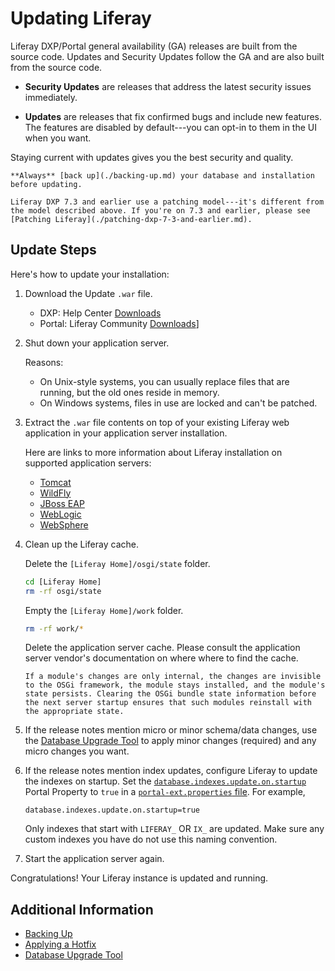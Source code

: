 # Updating Liferay

Liferay DXP/Portal general availability (GA) releases are built from the source code. Updates and Security Updates follow the GA and are also built from the source code.

* **Security Updates** are releases that address the latest security issues immediately.

* **Updates** are releases that fix confirmed bugs and include new features. The features are disabled by default---you can opt-in to them in the UI when you want.

Staying current with updates gives you the best security and quality.

```{warning}
**Always** [back up](./backing-up.md) your database and installation before updating.
```

```{important}
Liferay DXP 7.3 and earlier use a patching model---it's different from the model described above. If you're on 7.3 and earlier, please see [Patching Liferay](./patching-dxp-7-3-and-earlier.md).
```

## Update Steps

Here's how to update your installation:

1. Download the Update `.war` file.

    * DXP: Help Center [Downloads](https://customer.liferay.com/downloads)
    * Portal: Liferay Community [Downloads](https://www.liferay.com/downloads-community)]

1. Shut down your application server.

    Reasons:

    * On Unix-style systems, you can usually replace files that are running, but the old ones reside in memory.
    * On Windows systems, files in use are locked and can't be patched.

1. Extract the `.war` file contents on top of your existing Liferay web application in your application server installation.

    Here are links to more information about Liferay installation on supported application servers:

    * [Tomcat](../installing-liferay/installing-liferay-on-an-application-server/installing-on-tomcat.md)
    * [WildFly](../installing-liferay/installing-liferay-on-an-application-server/installing-on-wildfly.md)
    * [JBoss EAP](../installing-liferay/installing-liferay-on-an-application-server/installing-on-jboss-eap.md)
    * [WebLogic](../installing-liferay/installing-liferay-on-an-application-server/installing-on-weblogic.md)
    * [WebSphere](../installing-liferay/installing-liferay-on-an-application-server/installing-on-websphere.md)

1.  Clean up the Liferay cache.

    Delete the `[Liferay Home]/osgi/state` folder.

    ```bash
    cd [Liferay Home]
    rm -rf osgi/state
    ```

    Empty the `[Liferay Home]/work` folder.

    ```bash
    rm -rf work/*
    ```

    Delete the application server cache. Please consult the application server vendor's documentation on where where to find the cache.

    ```{note}
    If a module's changes are only internal, the changes are invisible to the OSGi framework, the module stays installed, and the module's state persists. Clearing the OSGi bundle state information before the next server startup ensures that such modules reinstall with the appropriate state.
    ```

1.  If the release notes mention micro or minor schema/data changes, use the [Database Upgrade Tool](../upgrading-liferay/upgrade-basics/using-the-database-upgrade-tool.md) to apply minor changes (required) and any micro changes you want.

1.  If the release notes mention index updates, configure Liferay to update the indexes on startup. Set the [`database.indexes.update.on.startup`](https://learn.liferay.com/reference/latest/en/dxp/propertiesdoc/portal.properties.html#Database) Portal Property to `true` in a [`portal-ext.properties` file](../reference/portal-properties.md). For example,

    ```properties
    database.indexes.update.on.startup=true
    ```

    Only indexes that start with `LIFERAY_` OR `IX_` are updated. Make sure any custom indexes you have do not use this naming convention.

1.  Start the application server again.

Congratulations! Your Liferay instance is updated and running.

## Additional Information

* [Backing Up](./backing-up.md)
* [Applying a Hotfix](./applying-a-hotfix.md)
* [Database Upgrade Tool](../upgrading-liferay/upgrade-basics/using-the-database-upgrade-tool.md)